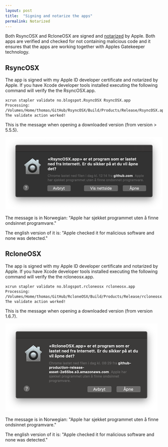 ```yaml
---
layout: post
title:  "Signing and notarize the apps"
permalink: Notarized
---
```

Both RsyncOSX and RcloneOSX are signed and [notarized](https://support.apple.com/en-us/HT202491) by Apple. Both apps are verified and checked for not containing malicious code and it ensures that the apps are working together with Apples Gatekeeper technology.

## RsyncOSX

The app is signed with my Apple ID developer certificate and notarized by Apple. If you have Xcode developer tools installed executing the following command will verify the the RsyncOSX.app.
```
xcrun stapler validate no.blogspot.RsyncOSX RsyncOSX.app
Processing: /Volumes/Home/thomas/GitHub/RsyncOSX/Build/Products/Release/RsyncOSX.app
The validate action worked!
```
This is the message when opening a downloaded version (from version > 5.5.5).

![](/images/RsyncOSX/master/notarize/verifyRsyncOSX.png)

The message is in Norwegian: "Apple har sjekket programmet uten å finne ondsinnet programvare."  

The english version of it is: "Apple checked it for malicious software and none was detected."

## RcloneOSX

The app is signed with my Apple ID developer certificate and notarized by Apple. If you have Xcode developer tools installed executing the following command will verify the the rcloneosx.app.
```
xcrun stapler validate no.blogspot.rcloneosx rcloneosx.app
Processing: /Volumes/Home/thomas/GitHub/RcloneOSX/Build/Products/Release/rcloneosx.app
The validate action worked!
```
This is the message when opening a downloaded version (from version 1.6.7).

![](/images/RsyncOSX/master/notarize/verifyRcloneOSX.png)

The message is in Norwegian: "Apple har sjekket programmet uten å finne ondsinnet programvare."  

The english version of it is: "Apple checked it for malicious software and none was detected."

